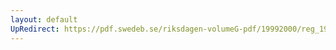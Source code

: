 ```yaml
---
layout: default
UpRedirect: https://pdf.swedeb.se/riksdagen-volumeG-pdf/19992000/reg_19992000/reg_19992000_0153.pdf
---
```

